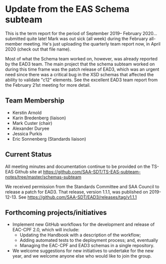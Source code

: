 # Update from the EAS Schema subteam
This is the term report for the period of September 2019– February 2020...  submitted quite late!  Mark was out sick (all week) during the February all-member meeting. He's just uploading the quarterly team report now, in April 2020 (check out that file name).

Most of what the Schema team worked on, however, was already reported by the EAD3 team. The main project that the schema subteam worked on during this time frame was the patch release of EAD3, which was an urgent need since there was a critical bug in the XSD schemas that affected the ability to validate "c12" elements. See the excellent EAD3 team report from the February 21st meeting for more detail.

## Team Membership

- Kerstin Arnold
- Karin Bredenberg (liaison)
- Mark Custer (chair)
- Alexander Duryee
- Jessica Purkis
- Eric Sonnenberg (Standards liaison)

## Current Status

All meeting minutes and documentation continue to be provided on the TS-EAS Github site at <https://github.com/SAA-SDT/TS-EAS-subteam-notes/tree/master/schemas-subteam>

We received permission from the Standards Committee and SAA Council to release a patch for EAD3. That release, version 1.1.1, was published on 2019-12-13.  See https://github.com/SAA-SDT/EAD3/releases/tag/v1.1.1


## Forthcoming projects/initiatives

- Implement new GitHub workflows for the development and release of EAC-CPF 2.0, which will include:
  - Updating the Handbook with a description of the workflow;
  - Adding automated tests to the deployment process; and, eventually
  - Managing the EAC-CPF and EAD3 schemas in a single repository.
- We welcome suggestions for new initiatives to undertake for the new year, and we welcome anyone else who would like to join the group.
